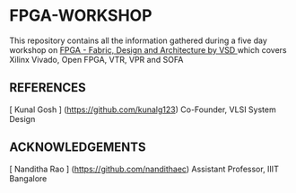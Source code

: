 # FPGA-WORKSHOP
This repository contains all the information gathered during a five day workshop on [ FPGA - Fabric, Design and Architecture by VSD ](https://www.vlsisystemdesign.com/fpga/) which covers Xilinx Vivado, Open FPGA, VTR, VPR and SOFA

## REFERENCES
[ Kunal Gosh ] (https://github.com/kunalg123) Co-Founder, VLSI System Design 
## ACKNOWLEDGEMENTS
[ Nanditha Rao ] (https://github.com/nandithaec) Assistant Professor, IIIT Bangalore
